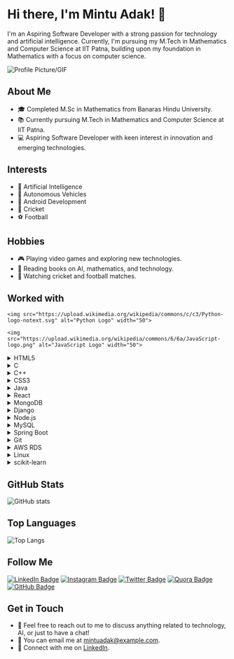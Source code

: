 # Hi there, I'm Mintu Adak! 👋

I'm an Aspiring Software Developer with a strong passion for technology and artificial intelligence. Currently, I'm pursuing my M.Tech in Mathematics and Computer Science at IIT Patna, building upon my foundation in Mathematics with a focus on computer science.

![Profile Picture/GIF](link_to_profile_gif)

## About Me

- 🎓 Completed M.Sc in Mathematics from Banaras Hindu University.
- 📚 Currently pursuing M.Tech in Mathematics and Computer Science at IIT Patna.
- 💻 Aspiring Software Developer with keen interest in innovation and emerging technologies.

## Interests

- 🤖 Artificial Intelligence
- 🚗 Autonomous Vehicles
- 📱 Android Development
- 🏏 Cricket
- ⚽ Football

## Hobbies

- 🎮 Playing video games and exploring new technologies.
- 📖 Reading books on AI, mathematics, and technology.
- 🎥 Watching cricket and football matches.

## Worked with
  
  <!-- Python -->
    <img src="https://upload.wikimedia.org/wikipedia/commons/c/c3/Python-logo-notext.svg" alt="Python Logo" width="50">
  
  <!-- JavaScript -->
    <img src="https://upload.wikimedia.org/wikipedia/commons/6/6a/JavaScript-logo.png" alt="JavaScript Logo" width="50">
  
  <!-- HTML5 -->
  <details>
    <summary>HTML5</summary>
    <img src="https://upload.wikimedia.org/wikipedia/commons/6/61/HTML5_logo_and_wordmark.svg" alt="HTML5 Logo" width="50">
  </details>
  
  <!-- C -->
  <details>
    <summary>C</summary>
    <img src="https://upload.wikimedia.org/wikipedia/commons/1/19/C_Logo.png" alt="C Logo" width="50">
  </details>
  
  <!-- C++ -->
  <details>
    <summary>C++</summary>
    <img src="https://upload.wikimedia.org/wikipedia/commons/1/18/ISO_C%2B%2B_Logo.svg" alt="C++ Logo" width="50">
  </details>
  
  <!-- CSS3 -->
  <details>
    <summary>CSS3</summary>
    <img src="https://upload.wikimedia.org/wikipedia/commons/d/d5/CSS3_logo_and_wordmark.svg" alt="CSS3 Logo" width="50">
  </details>
  
  <!-- Java -->
  <details>
    <summary>Java</summary>
    <img src="https://upload.wikimedia.org/wikipedia/de/e/e1/Java-Logo.svg" alt="Java Logo" width="50">
  </details>
  
  <!-- React -->
  <details>
    <summary>React</summary>
    <img src="https://upload.wikimedia.org/wikipedia/commons/a/a7/React-icon.svg" alt="React Logo" width="50">
  </details>
  
  <!-- MongoDB -->
  <details>
    <summary>MongoDB</summary>
    <img src="https://upload.wikimedia.org/wikipedia/commons/9/93/MongoDB_Logo.svg" alt="MongoDB Logo" width="50">
  </details>
  
  <!-- Django -->
  <details>
    <summary>Django</summary>
    <img src="https://upload.wikimedia.org/wikipedia/commons/7/75/Django_logo.svg" alt="Django Logo" width="50">
  </details>
  
  <!-- Node.js -->
  <details>
    <summary>Node.js</summary>
    <img src="https://upload.wikimedia.org/wikipedia/commons/d/d9/Node.js_logo.svg" alt="Node.js Logo" width="50">
  </details>
  
  <!-- MySQL -->
  <details>
    <summary>MySQL</summary>
    <img src="https://upload.wikimedia.org/wikipedia/en/d/dd/MySQL_logo.svg" alt="MySQL Logo" width="50">
  </details>
  
  <!-- Spring Boot -->
  <details>
    <summary>Spring Boot</summary>
    <img src="https://upload.wikimedia.org/wikipedia/commons/4/44/Spring_Framework_Logo_2018.svg" alt="Spring Boot Logo" width="50">
  </details>
  
  <!-- Git -->
  <details>
    <summary>Git</summary>
    <img src="https://upload.wikimedia.org/wikipedia/commons/3/3f/Git_icon.svg" alt="Git Logo" width="50">
  </details>
  
  <!-- AWS RDS -->
  <details>
    <summary>AWS RDS</summary>
    <img src="https://upload.wikimedia.org/wikipedia/commons/5/5c/AWS_RDS_Logo.svg" alt="AWS RDS Logo" width="50">
  </details>
  
  <!-- Linux -->
  <details>
    <summary>Linux</summary>
    <img src="https://upload.wikimedia.org/wikipedia/commons/3/35/Tux.svg" alt="Linux Logo" width="50">
  </details>
  
  <!-- scikit-learn -->
  <details>
    <summary>scikit-learn</summary>
    <img src="https://upload.wikimedia.org/wikipedia/commons/0/05/Scikit_learn_logo_small.svg" alt="scikit-learn Logo" width="50">
  </details>
  
</details>

## GitHub Stats

![GitHub stats](https://github-readme-stats.vercel.app/api?username=your_username&show_icons=true)

## Top Languages

![Top Langs](https://github-readme-stats.vercel.app/api/top-langs/?username=your_username)

## Follow Me

[![LinkedIn Badge](https://img.shields.io/badge/-Mintu_Adak-blue?style=flat-square&logo=Linkedin&logoColor=white&link=https://www.linkedin.com/in/mintu-adak)](https://www.linkedin.com/in/mintu-adak)
[![Instagram Badge](https://img.shields.io/badge/-mintu_adak-purple?style=flat-square&logo=Instagram&logoColor=white&link=https://www.instagram.com/mintu_adak)](https://www.instagram.com/mintu_adak)
[![Twitter Badge](https://img.shields.io/badge/-mintu_adak-1DA1F2?style=flat-square&logo=Twitter&logoColor=white&link=https://twitter.com/mintu_adak)](https://twitter.com/mintu_adak)
[![Quora Badge](https://img.shields.io/badge/-Mintu_Adak-red?style=flat-square&logo=Quora&logoColor=white&link=https://www.quora.com/profile/Mintu-Adak)](https://www.quora.com/profile/Mintu-Adak)
[![GitHub Badge](https://img.shields.io/badge/-mintuadak-black?style=flat-square&logo=GitHub&logoColor=white&link=https://github.com/mintuadak)](https://github.com/mintuadak)


## Get in Touch

- 💬 Feel free to reach out to me to discuss anything related to technology, AI, or just to have a chat!
- 📧 You can email me at mintuadak@example.com.
- 🔗 Connect with me on [LinkedIn](https://www.linkedin.com/in/mintu-adak).




